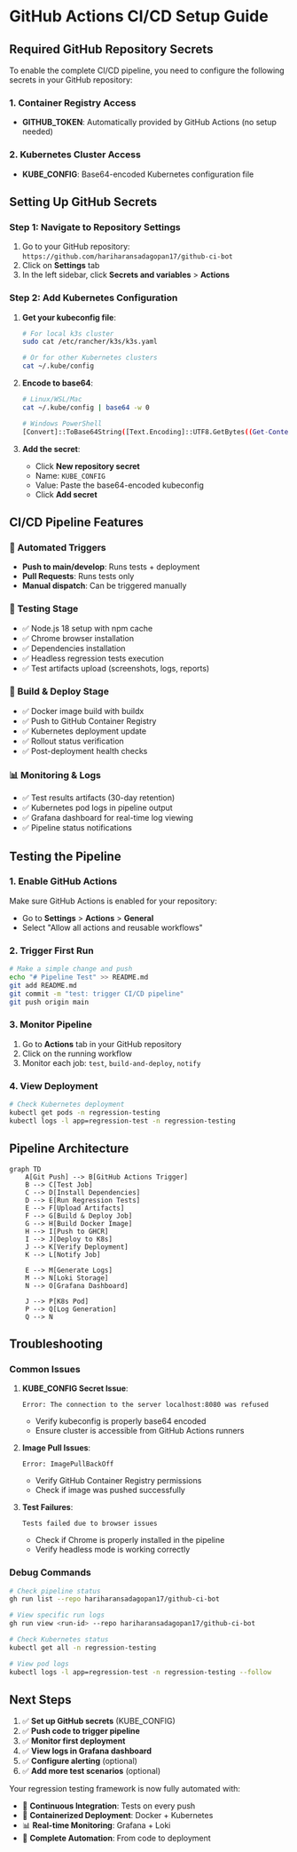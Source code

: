 # GitHub Actions CI/CD Setup Guide

## Required GitHub Repository Secrets

To enable the complete CI/CD pipeline, you need to configure the following secrets in your GitHub repository:

### 1. Container Registry Access
- **GITHUB_TOKEN**: Automatically provided by GitHub Actions (no setup needed)

### 2. Kubernetes Cluster Access
- **KUBE_CONFIG**: Base64-encoded Kubernetes configuration file

## Setting Up GitHub Secrets

### Step 1: Navigate to Repository Settings
1. Go to your GitHub repository: `https://github.com/hariharansadagopan17/github-ci-bot`
2. Click on **Settings** tab
3. In the left sidebar, click **Secrets and variables** > **Actions**

### Step 2: Add Kubernetes Configuration

1. **Get your kubeconfig file**:
   ```bash
   # For local k3s cluster
   sudo cat /etc/rancher/k3s/k3s.yaml
   
   # Or for other Kubernetes clusters
   cat ~/.kube/config
   ```

2. **Encode to base64**:
   ```bash
   # Linux/WSL/Mac
   cat ~/.kube/config | base64 -w 0
   
   # Windows PowerShell
   [Convert]::ToBase64String([Text.Encoding]::UTF8.GetBytes((Get-Content ~/.kube/config -Raw)))
   ```

3. **Add the secret**:
   - Click **New repository secret**
   - Name: `KUBE_CONFIG`
   - Value: Paste the base64-encoded kubeconfig
   - Click **Add secret**

## CI/CD Pipeline Features

### 🔄 Automated Triggers
- **Push to main/develop**: Runs tests + deployment
- **Pull Requests**: Runs tests only
- **Manual dispatch**: Can be triggered manually

### 🧪 Testing Stage
- ✅ Node.js 18 setup with npm cache
- ✅ Chrome browser installation
- ✅ Dependencies installation
- ✅ Headless regression tests execution
- ✅ Test artifacts upload (screenshots, logs, reports)

### 🐳 Build & Deploy Stage
- ✅ Docker image build with buildx
- ✅ Push to GitHub Container Registry
- ✅ Kubernetes deployment update
- ✅ Rollout status verification
- ✅ Post-deployment health checks

### 📊 Monitoring & Logs
- ✅ Test results artifacts (30-day retention)
- ✅ Kubernetes pod logs in pipeline output
- ✅ Grafana dashboard for real-time log viewing
- ✅ Pipeline status notifications

## Testing the Pipeline

### 1. Enable GitHub Actions
Make sure GitHub Actions is enabled for your repository:
- Go to **Settings** > **Actions** > **General**
- Select "Allow all actions and reusable workflows"

### 2. Trigger First Run
```bash
# Make a simple change and push
echo "# Pipeline Test" >> README.md
git add README.md
git commit -m "test: trigger CI/CD pipeline"
git push origin main
```

### 3. Monitor Pipeline
1. Go to **Actions** tab in your GitHub repository
2. Click on the running workflow
3. Monitor each job: `test`, `build-and-deploy`, `notify`

### 4. View Deployment
```bash
# Check Kubernetes deployment
kubectl get pods -n regression-testing
kubectl logs -l app=regression-test -n regression-testing
```

## Pipeline Architecture

```mermaid
graph TD
    A[Git Push] --> B[GitHub Actions Trigger]
    B --> C[Test Job]
    C --> D[Install Dependencies]
    D --> E[Run Regression Tests]
    E --> F[Upload Artifacts]
    F --> G[Build & Deploy Job]
    G --> H[Build Docker Image]
    H --> I[Push to GHCR]
    I --> J[Deploy to K8s]
    J --> K[Verify Deployment]
    K --> L[Notify Job]
    
    E --> M[Generate Logs]
    M --> N[Loki Storage]
    N --> O[Grafana Dashboard]
    
    J --> P[K8s Pod]
    P --> Q[Log Generation]
    Q --> N
```

## Troubleshooting

### Common Issues

1. **KUBE_CONFIG Secret Issue**:
   ```
   Error: The connection to the server localhost:8080 was refused
   ```
   - Verify kubeconfig is properly base64 encoded
   - Ensure cluster is accessible from GitHub Actions runners

2. **Image Pull Issues**:
   ```
   Error: ImagePullBackOff
   ```
   - Verify GitHub Container Registry permissions
   - Check if image was pushed successfully

3. **Test Failures**:
   ```
   Tests failed due to browser issues
   ```
   - Check if Chrome is properly installed in the pipeline
   - Verify headless mode is working correctly

### Debug Commands

```bash
# Check pipeline status
gh run list --repo hariharansadagopan17/github-ci-bot

# View specific run logs
gh run view <run-id> --repo hariharansadagopan17/github-ci-bot

# Check Kubernetes status
kubectl get all -n regression-testing

# View pod logs
kubectl logs -l app=regression-test -n regression-testing --follow
```

## Next Steps

1. ✅ **Set up GitHub secrets** (KUBE_CONFIG)
2. ✅ **Push code to trigger pipeline**
3. ✅ **Monitor first deployment**
4. ✅ **View logs in Grafana dashboard**
5. ✅ **Configure alerting** (optional)
6. ✅ **Add more test scenarios** (optional)

Your regression testing framework is now fully automated with:
- 🚀 **Continuous Integration**: Tests on every push
- 🐳 **Containerized Deployment**: Docker + Kubernetes
- 📊 **Real-time Monitoring**: Grafana + Loki
- 🔄 **Complete Automation**: From code to deployment
